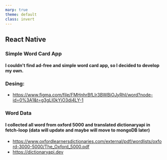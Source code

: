 ```yaml
---
marp: true
theme: default
class: invert
---
```


## React Native

### Simple Word Card App

#### I couldn't find ad-free and simple word card app, so I decided to develop my own.

### Desing:

- https://www.figma.com/file/FMHnhrBfLIr3BWBiOJyRhI/word?node-id=0%3A1&t=g3gLI0kYjO3dj4LY-1

### Word Data
#### I collected all word from oxford 5000 and translated dictionaryapi in fetch-loop  (data will update and maybe will move to mongoDB later)
- https://www.oxfordlearnersdictionaries.com/external/pdf/wordlists/oxford-3000-5000/The_Oxford_5000.pdf
- https://dictionaryapi.dev
